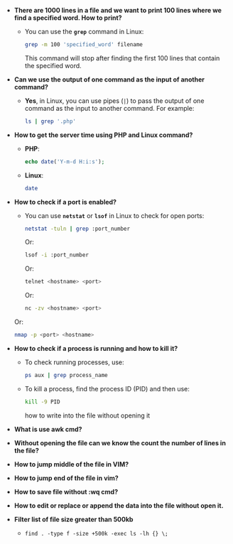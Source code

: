 - **There are 1000 lines in a file and we want to print 100 lines where we find a specified word. How to print?**
   - You can use the **`grep`** command in Linux:
     ```bash
     grep -m 100 'specified_word' filename
     ```
     This command will stop after finding the first 100 lines that contain the specified word.

- **Can we use the output of one command as the input of another command?**
   - **Yes**, in Linux, you can use pipes (`|`) to pass the output of one command as the input to another command. For example:
     ```bash
     ls | grep '.php'
     ```

- **How to get the server time using PHP and Linux command?**
   - **PHP**:
     ```php
     echo date('Y-m-d H:i:s');
     ```
   - **Linux**:
     ```bash
     date
     ```
- **How to check if a port is enabled?**
   - You can use **`netstat`** or **`lsof`** in Linux to check for open ports:
     ```bash
     netstat -tuln | grep :port_number
     ```
     Or:
     ```bash
     lsof -i :port_number
     ```
     Or:
     ```bash
     telnet <hostname> <port>
     ```
        Or:
     ```bash
     nc -zv <hostname> <port>
     ```
    Or:
     ```bash
     nmap -p <port> <hostname>
     ```

- **How to check if a process is running and how to kill it?**
   - To check running processes, use:
     ```bash
     ps aux | grep process_name
     ```
   - To kill a process, find the process ID (PID) and then use:
     ```bash
     kill -9 PID
     ```


     how to write into the file without opening it


- **What is use awk cmd?**
- **Without opening the file can we know the count the number of lines in the file?**
- **How to jump middle of the file in VIM?**
- **How to jump end of the file in vim?**
- **How to save file without :wq cmd?**
- **How to edit or replace or append the data into the file without open it.**
- **Filter list of file size greater than 500kb**
  - ```find . -type f -size +500k -exec ls -lh {} \;```